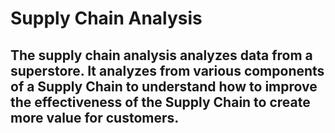 # Supply Chain Analysis
## The supply chain analysis analyzes data from a superstore. It analyzes from various components of a Supply Chain to understand how to improve the effectiveness of the Supply Chain to create more value for customers.
